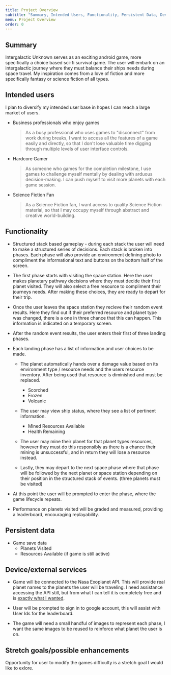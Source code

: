 ```yaml
---
title: Project Overview
subtitle: "Summary, Intended Users, Functionality, Persistent Data, Device/External Services, Possible Enhancements"
menu: Project Overview
order: 0
---
```



## Summary

Intergalactic Unknown serves as an exciting android game, more specifically a choice based sci-fi survival game. The user will embark on an intergalactic journey where they must balance their ships needs during space travel. My inspiration comes from a love of fiction and more specifically fantasy or science fiction of all types. 

## Intended users

I plan to diversify my intended user base in hopes I can reach a large market of users.

* Business professionals who enjoy games
    > As a busy professional who uses games to "disconnect" from work during breaks, I want to access all the features of a game easily and directly, so that I don't lose valuable time digging through multiple levels of user interface controls.
* Hardcore Gamer
    > As someone who games for the completion milestone, I use games to challenge myself mentally by dealing with arduous decision-making. I can push myself to visit more planets with each game session. 
* Science Fiction Fan
    > As a Science Fiction fan, I want access to quality Science Fiction material, so that I may occupy myself through abstract and creative world-building.


## Functionality
+ Structured stack based gameplay - during each stack the user will need to make a structured series of decisions. Each stack is broken into phases. Each phase will also provide an environment defining photo to compliment the informational text and buttons on the bottom half of the screen. 
+ The first phase starts with visiting the space station. Here the user makes planetary pathway decisions where they must decide their first planet visited. They will also select a free resource to compliment their journeys needs. After making these choices, they are ready to depart for their trip.
+ Once the user leaves the space station they recieve their random event results. Here they find out if their preferred resource and planet type was changed, there is a one in three chance that this can happen. This information is indicated on a temporary screen.
+ After the random event results, the user enters their first of three landing phases.
+ Each landing phase has a list of information and user choices to be made. 
  + The planet automatically hands over a damage value based on its environment type / resource needs and the users resource inventory. After being used that resource is diminished and must be replaced.
    + Scorched 
    + Frozen 
    + Volcanic 

  + The user may view ship status, where they see a list of pertinent information. 
    + Mined Resources Available
    + Health Remaining

  + The user may mine their planet for that planet types resources, however they must do this responsibly as there is a chance their mining is unsuccessful, and in return they will lose a resource instead.
  + Lastly, they may depart to the next space phase where that phase will be followed by the next planet or space station depending on their position in the structured stack of events. (three planets must be visited) 
  
+ At this point the user will be prompted to enter the phase, where the game lifecycle repeats. 
+ Performance on planets visited will be graded and measured, providing a leaderboard, encouraging replayability. 

## Persistent data

+ Game save data
    * Planets Visited
    * Resources Available (if game is still active)


## Device/external services

+ Game will be connected to the Nasa Exoplanet API. This will provide real planet names to the planets the user will be traveling. I need assistance accessing the API still, but from what I can tell it is completely free and is [exactly what I wanted](https://exoplanetarchive.ipac.caltech.edu/docs/program_interfaces.html).

+ User will be prompted to sign in to google account, this will assist with User Ids for the leaderboard.

+ The game will need a small handful of images to represent each phase, I want the same images to be reused to reinforce what planet the user is on. 

## Stretch goals/possible enhancements 

Opportunity for user to modify the games difficulty is a stretch goal I would like to exlore. 

